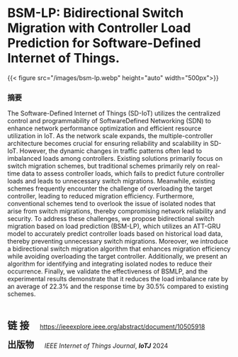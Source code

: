 # BSM-LP: Bidirectional Switch Migration with Controller Load Prediction for Software-Defined Internet of Things.


{{< figure src="/images/bsm-lp.webp"  height="auto" width="500px">}}

### 摘要

<p>The Software-Defined Internet of Things (SD-IoT) utilizes the centralized control and programmability of SoftwareDefined Networking (SDN) to enhance network performance optimization and efficient resource utilization in IoT. As the network scale expands, the multiple-controller architecture becomes crucial for ensuring reliability and scalability in SD-IoT. However, the dynamic changes in traffic patterns often lead to imbalanced loads among controllers. Existing solutions primarily focus on switch migration schemes, but traditional schemes primarily rely on real-time data to assess controller loads, which fails to predict future controller loads and leads to unnecessary switch migrations. Meanwhile, existing schemes frequently encounter the challenge of overloading the target controller, leading to reduced migration efficiency. Furthermore, conventional schemes tend to overlook the issue of isolated nodes that arise from switch migrations, thereby compromising network reliability and security. To address these challenges, we propose bidirectional switch migration based on load prediction (BSM-LP), which utilizes an ATT-GRU model to accurately predict controller loads based on historical load data, thereby preventing unnecessary switch migrations. Moreover, we introduce a bidirectional switch migration algorithm that enhances migration efficiency while avoiding overloading the target controller. Additionally, we present an algorithm for identifying and integrating isolated nodes to reduce their occurrence. Finally, we validate the effectiveness of BSMLP, and the experimental results demonstrate that it reduces the load imbalance rate by an average of 22.3% and the response time by 30.5% compared to existing schemes.</p>

<p> 


​    

</p>

</p>



<span style="font-size:22px;">**链 接**</span> <span style="margin-left:20px; font-size:14px;">     https://ieeexplore.ieee.org/abstract/document/10505918</span>

<span style="font-size:20px;">**出版物**</span> <span style="font-size:14px;">     *IEEE Internet of Things Journal*, _**IoTJ**_ 2024</span>






